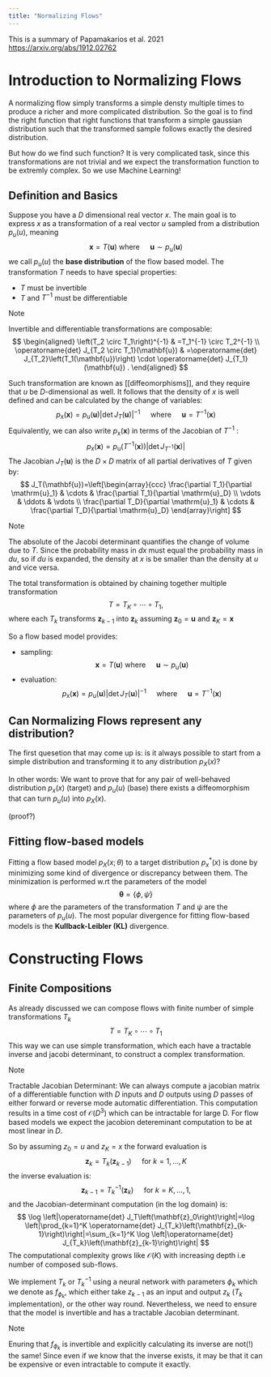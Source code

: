 ```yaml
---
title: "Normalizing Flows"
---
```

This is a summary of Papamakarios et al. 2021 https://arxiv.org/abs/1912.02762

# Introduction to Normalizing Flows


A normalizing flow simply transforms a simple densty multiple times to produce a richer and more complicated distribution. So the goal is to find the right function that right functions that transform a simple gaussian distribution such that the transformed sample follows exactly the desired distribution.

But how do we find such function? It is very complicated task, since this transformations are not trivial and we expect the transformation function to be extremly complex. So we use Machine Learning!


## Definition and Basics

Suppose you have a $D$ dimensional real vector $x$. The main goal is to express $x$ as a transformation of a real vector $u$ sampled from a distribution $p_u(u)$, meaning
$$
\mathbf{x}=T(\mathbf{u}) \text { where } \quad \mathbf{u} \sim p_{\mathrm{u}}(\mathbf{u})
$$
we call $p_u(u)$ the **base distribution** of the flow based model. The transformation $T$ needs to have special properties:
- $T$ must be invertible
- $T$ and $T^{-1}$ must be differentiable

> [!note]
>  Invertible and differentiable transformations are composable:
>  $$
\begin{aligned}
\left(T_2 \circ T_1\right)^{-1} & =T_1^{-1} \circ T_2^{-1} \\
\operatorname{det} J_{T_2 \circ T_1}(\mathbf{u}) & =\operatorname{det} J_{T_2}\left(T_1(\mathbf{u})\right) \cdot \operatorname{det} J_{T_1}(\mathbf{u}) .
\end{aligned}
$$

Such transformation are known as [[diffeomorphisms]], and they require that $u$ be $D$-dimensional as well. It follows that the density of $x$ is well defined and can be calculated by the change of variables:
$$
p_{\mathrm{x}}(\mathbf{x})=p_{\mathrm{u}}(\mathbf{u})\left|\operatorname{det} J_T(\mathbf{u})\right|^{-1} \quad \text { where } \quad \mathbf{u}=T^{-1}(\mathbf{x})
$$
Equivalently, we can also write $p_{\mathrm{x}}(\mathbf{x})$ in terms of the Jacobian of $T^{-1}$ :
$$
p_{\mathrm{x}}(\mathbf{x})=p_{\mathrm{u}}\left(T^{-1}(\mathbf{x})\right)\left|\operatorname{det} J_{T^{-1}}(\mathbf{x})\right|
$$
The Jacobian $J_T(\mathbf{u})$ is the $D \times D$ matrix of all partial derivatives of $T$ given by:
$$
J_T(\mathbf{u})=\left[\begin{array}{ccc}
\frac{\partial T_1}{\partial \mathrm{u}_1} & \cdots & \frac{\partial T_1}{\partial \mathrm{u}_D} \\
\vdots & \ddots & \vdots \\
\frac{\partial T_D}{\partial \mathrm{u}_1} & \cdots & \frac{\partial T_D}{\partial \mathrm{u}_D}
\end{array}\right]
$$
> [!note]
>  The absolute of the Jacobi determinant quantifies the change of volume due to $T$. Since the probability mass in $dx$ must equal the probability mass in $du$, so if $du$ is expanded, the density at $x$ is be smaller than the density at $u$ and vice versa.

The total transformation is obtained by chaining together multiple transformation $$
T=T_K \circ \cdots \circ T_1,$$
where each $T_k$ transforms $\mathbf{z}_{k-1}$ into $\mathbf{z}_k$ assuming $\mathbf{z}_0=\mathbf{u}$ and $\mathbf{z}_K=\mathbf{x}$

So a flow based model provides:
- sampling: $$
\mathbf{x}=T(\mathbf{u}) \text { where } \quad \mathbf{u} \sim p_{\mathrm{u}}(\mathbf{u})
$$
- evaluation: $$
p_{\mathrm{x}}(\mathbf{x})=p_{\mathrm{u}}(\mathbf{u})\left|\operatorname{det} J_T(\mathbf{u})\right|^{-1} \quad \text { where } \quad \mathbf{u}=T^{-1}(\mathbf{x})
$$
## Can Normalizing Flows represent any distribution?

The first quesetion that may come up is: is it always possible to start from a simple distribution and transforming it to any distribution $p_X(x)$?

In other words: We want to prove that for any pair of well-behaved distribution $p_x(x)$ (target) and $p_u(u)$ (base) there exists a diffeomorphism that can turn $p_u(u)$ into $p_X(x)$.

(proof?)

## Fitting flow-based models
Fitting a flow based model $p_X(x;\theta)$ to a target distribution $p_x^*(x)$ is done by minimizing some kind of divergence or discrepancy between them. The minimization is performed w.rt the parameters  of the model $$
\boldsymbol{\theta}=\{\phi, \psi\}
$$
where $\phi$ are the parameters of the transformation $T$ and $\psi$ are the parameters of $p_u(u)$. The most popular divergence for fitting flow-based models is the **Kullback-Leibler (KL)** divergence.



# Constructing Flows
## Finite Compositions
As already discussed we can compose flows with finite number of simple transformations $T_k$ 
$$T=T_K \circ \cdots \circ T_1$$
This way we can use simple transformation, which each have a tractable inverse and jacobi determinant, to construct a complex transformation.
> [!note]
> Tractable Jacobian Determinant: We can always compute a jacobian matrix of a differentiable function with $D$ inputs and $D$ outputs using $D$ passes of either forward or reverse mode automatic differentiation. This computation results in a time cost of $\mathcal{O}\left(D^3\right)$ which can be intractable for large D. For flow based models we expect the jacobion detereminant computation to be at most linear in $D$.

So by assuming $z_0 = u$ and $z_K = x$ the forward evaluation is 
$$
\mathbf{z}_k=T_k\left(\mathbf{z}_{k-1}\right) \quad \text { for } k=1, \ldots, K
$$
the inverse evaluation is:
$$
\mathbf{z}_{k-1}=T_k^{-1}\left(\mathbf{z}_k\right) \quad \text { for } k=K, \ldots, 1,
$$
and the Jacobian-determinant computation (in the log domain) is:
$$
\log \left|\operatorname{det} J_T\left(\mathbf{z}_0\right)\right|=\log \left|\prod_{k=1}^K \operatorname{det} J_{T_k}\left(\mathbf{z}_{k-1}\right)\right|=\sum_{k=1}^K \log \left|\operatorname{det} J_{T_k}\left(\mathbf{z}_{k-1}\right)\right|
$$
The computational complexity grows like $\mathcal{O}(K)$ with increasing depth i.e number of composed sub-flows.


We implement $T_k$ or $T_k^{-1}$ using a neural network with parameters $\phi_k$ which we denote as $f_{\phi_k}$, which either take $z_{k-1}$ as an input and output $z_k$ ($T_k$ implementation), or the other way round. Nevertheless, we need to ensure that the model is invertible and has a tractable Jacobian determinant.

> [!note]
> Enuring that $f_{\phi_k}$ is invertible and explicitly calculating its inverse are not(!) the same! Since even if we know that the inverse exists, it may be that it can be expensive or even intractable to compute it exactly.

